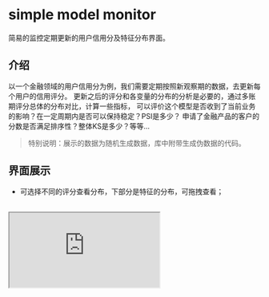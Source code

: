 # simple model monitor
简易的监控定期更新的用户信用分及特征分布界面。  
## 介绍
以一个金融领域的用户信用分为例，我们需要定期按照新观察期的数据，去更新每个用户的信用评分。
更新之后的评分和各变量的分布的分析是必要的，通过多账期评分总体的分布对比，计算一些指标，
可以评价这个模型是否收到了当前业务的影响？在一定周期内是否可以保持稳定？PSI是多少？
申请了金融产品的客户的分数是否满足排序性？整体KS是多少？等等...  
> 特别说明：展示的数据为随机生成数据，库中附带生成伪数据的代码。

## 界面展示
- 可选择不同的评分查看分布，下部分是特征的分布，可拖拽查看；
<br>
<iframe src="https://github.com/nanyoullm/simple-model-monitor/blob/master/img/monitor1.gif?raw=true">
<br>

- 可选择不同账期的同一评分进行对比，下部分是特征的分布对比，可拖拽查看对比；
<br>
<iframe src="https://github.com/nanyoullm/simple-model-monitor/blob/master/img/monitor2.gif?raw=true">
<br>

## 技术栈
Python + Mysql + Flask + Ajax + Echarts

## 第三方包
- Python2.7（Flask相对更加兼容Python2.7，使用Python3.6的朋友可以适当修改代码）
- numpy
- pandas 
- flask
- pymysql

## 使用
- 安装本地mysql
- 生成伪数据